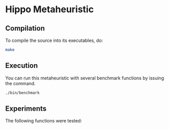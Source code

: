 # Hippo Metaheuristic

## Compilation

To compile the source into its executables, do:
```bash
make
```

## Execution

You can run this metaheuristic with several benchmark functions by issuing the command.
```bash
./bin/benchmark
```

## Experiments

The following functions were tested:



